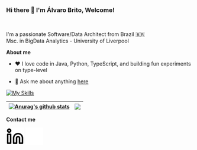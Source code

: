 ### Hi there 👋 I'm Álvaro Brito, Welcome!

<br />

I'm a passionate Software/Data Architect from Brazil 🇧🇷
<br />
Msc. in BigData Analytics - University of Liverpool

**About me**

- ❤️ I love code in Java, Python, TypeScript, and building fun experiments on type-level

- 💬 Ask me about anything [here](https://github.com/alvarogomes/alvarogomes/issues)

[![My Skills](https://skillicons.dev/icons?i=java,spring,python,js,ts,aws,gcp,gitlab,k8s)](https://skillicons.dev) 


| <a href="https://github.com/anuraghazra/github-readme-stats"><img align="center" src="https://github-readme-stats.vercel.app/api?username=alvarogomes&show_icons=true&include_all_commits=true&theme=buefy&hide_border=true" alt="Anurag's github stats" /></a> | <a href="https://github.com/alvarogomes/github-readme-stats"><img align="center" src="https://github-readme-stats.vercel.app/api/top-langs/?username=alvarogomes&layout=compact&theme=buefy&hide_border=true" /></a> |
| ------------- | ------------- |

**Contact me**
<br />

[![website](./img/linkedin-light.svg)](https://linkedin.com/in/alvarogomes#gh-light-mode-only)
[![website](./img/linkedin-dark.svg)](https://linkedin.com/in/alvarogomes#gh-dark-mode-only)

<br />
<br />

